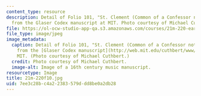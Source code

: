 ```yaml
---
content_type: resource
description: Detail of Folio 101, "St. Clement (Common of a Confessor not Bishop),"
  from the Glaser Codex manuscript at MIT. Photo courtesy of Michael Cuthbert.
file: https://ol-ocw-studio-app-qa.s3.amazonaws.com/courses/21m-220-early-music-fall-2010/7ee3c28bc4a22383579ddd8be0a2db28_21m-220f10.jpg
file_type: image/jpeg
image_metadata:
  caption: Detail of Folio 101, "St. Clement (Common of a Confessor not Bishop),"
    from the [Glaser Codex manuscript](http://web.mit.edu/cuthbert/www/glaser/) at
    MIT. (Photo courtesy of Michael Cuthbert.)
  credit: Photo courtesy of Michael Cuthbert.
  image-alt: Image of a 16th century music manuscript.
resourcetype: Image
title: 21m-220f10.jpg
uid: 7ee3c28b-c4a2-2383-579d-dd8be0a2db28
---
```

